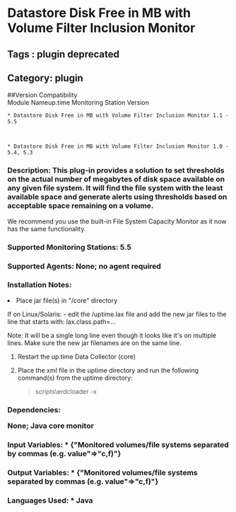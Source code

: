 # Datastore Disk Free in MB with Volume Filter Inclusion Monitor
## Tags : plugin   deprecated  

## Category: plugin

##Version Compatibility<br/>Module Name</th><th>up.time Monitoring Station Version</th>


  
    * Datastore Disk Free in MB with Volume Filter Inclusion Monitor 1.1 - 5.5
  

  
    * Datastore Disk Free in MB with Volume Filter Inclusion Monitor 1.0 - 5.4, 5.3
  


### Description: This plug-in provides a solution to set thresholds on the actual number of megabytes of disk space available on any given file system. It will find the file system with the least available space and generate alerts using thresholds based on acceptable space remaining on a volume.
We recommend you use the built-in File System Capacity Monitor as it now has the same functionality.

### Supported Monitoring Stations: 5.5
### Supported Agents: None; no agent required
### Installation Notes: <ol>
<li>Place jar file(s) in "/core" directory</li>
</ol>


<p>If on Linux/Solaris:
- edit the /uptime.lax file and add the new jar files to the line that starts with:
lax.class.path=...</p>

<p>Note: It will be a single long line even though it looks like it's on multiple lines. Make sure the new jar filenames are on the same line.</p>

<ol>
<li><p>Restart the up.time Data Collector (core)</p></li>
<li><p>Place the xml file in the uptime directory and run the following command(s) from the uptime directory:</p>

<blockquote><p>scripts\erdcloader -x</p></blockquote></li>
</ol>


### Dependencies: <p>None; Java core monitor</p>

### Input Variables: * {"Monitored volumes/file systems separated by commas (e.g. value"=>"c,f)"}
### Output Variables: * {"Monitored volumes/file systems separated by commas (e.g. value"=>"c,f)"}
### Languages Used: * Java

